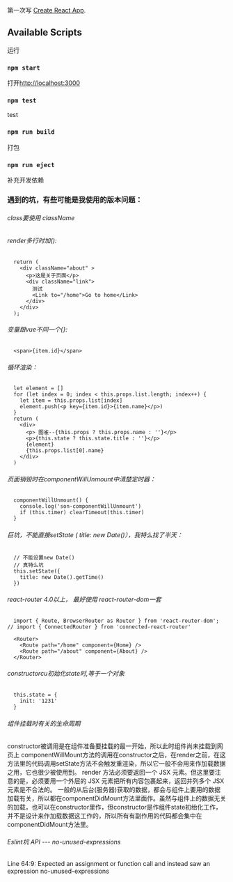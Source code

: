 第一次写 [Create React App](https://github.com/facebook/create-react-app).

## Available Scripts

运行
### `npm start`

打开[http://localhost:3000](http://localhost:3000)

### `npm test`

test

### `npm run build`

打包

### `npm run eject`

补充开发依赖

### 遇到的坑，有些可能是我使用的版本问题：




###### class要使用 className

###### render多行时加():
```javasctipt
  return (
    <div className="about" >
      <p>这是关于页面</p>
      <div className="link">
        测试
        <Link to="/home">Go to home</Link>
      </div>
    </div>
  );
```

###### 变量跟vue不同一个{}:
```javasctipt
  <span>{item.id}</span>
```

###### 循环渲染：
```javasctipt
  let element = []
  for (let index = 0; index < this.props.list.length; index++) {
    let item = this.props.list[index]
    element.push(<p key={item.id}>{item.name}</p>)
  }
  return (
    <div>
      <p> 图雀--{this.props ? this.props.name : ''}</p>
      <p>{this.state ? this.state.title : ''}</p>
      {element}
      {this.props.list[0].name}
    </div>
  )
```

###### 页面销毁时在componentWillUnmount中清楚定时器：
```javasctipt
  componentWillUnmount() {
    console.log('son-componentWillUnmount')
    if (this.timer) clearTimeout(this.timer)
  }
```

###### 巨坑，不能直接setState ( title: new Date()），我特么找了半天：
```javasctipt
  // 不能设置new Date()
  // 真特么坑
  this.setState({
    title: new Date().getTime()
  })
```

###### react-router 4.0以上， 最好使用 react-router-dom一套
```javasctipt
  import { Route, BrowserRouter as Router } from 'react-router-dom'; // import { ConnectedRouter } from 'connected-react-router'

  <Router>
    <Route path="/home" component={Home} />            
    <Route path="/about" component={About} />
  </Router>
```

###### constructorcu初始化state时,等于一个对象
```javasctipt
  this.state = {
    init: '1231'
  }
```

###### 组件挂载时有关的生命周期

  constructor被调用是在组件准备要挂载的最一开始，所以此时组件尚未挂载到网页上
  componentWillMount方法的调用在constructor之后，在render之前，在这方法里的代码调用setState方法不会触发重渲染，所以它一般不会用来作加载数据之用，它也很少被使用到。
  render 方法必须要返回一个 JSX 元素。但这里要注意的是，必须要用一个外层的 JSX 元素把所有内容包裹起来，返回并列多个 JSX 元素是不合法的。
  一般的从后台(服务器)获取的数据，都会与组件上要用的数据加载有关，所以都在componentDidMount方法里面作。虽然与组件上的数据无关的加载，也可以在constructor里作，但constructor是作组件state初绐化工作，并不是设计来作加载数据这工作的，所以所有有副作用的代码都会集中在componentDidMount方法里。


###### Eslint坑 API ---  no-unused-expressions

  Line 64:9:  Expected an assignment or function call and instead saw an expression  no-unused-expressions